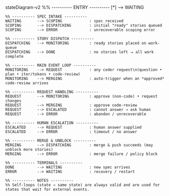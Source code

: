 stateDiagram-v2
    %% ---------- ENTRY ----------
    [*] --> WAITING              

    %% ---------- SPEC INTAKE ----------
    WAITING       --> SCOPING            : spec received
    SCOPING       --> DISPATCHING        : initial "ready" stories queued
    SCOPING       --> ERROR              : unrecoverable scoping error

    %% ---------- STORY DISPATCH ----------
    DISPATCHING   --> MONITORING         : ready stories placed on work-queue
    DISPATCHING   --> DONE               : no stories left ⭢ all work complete

    %% ---------- MAIN EVENT LOOP ----------
    MONITORING    --> REQUEST            : any coder request\n(question • plan • iter/tokens • code-review)
    MONITORING    --> MERGING            : auto-trigger when an *approved* code-review arrives

    %% ---------- REQUEST HANDLING ----------
    REQUEST       --> MONITORING         : approve (non-code) • request changes
    REQUEST       --> MERGING            : approve code-review
    REQUEST       --> ESCALATED          : cannot answer → ask human
    REQUEST       --> ERROR              : abandon / unrecoverable

    %% ---------- HUMAN ESCALATION ----------
    ESCALATED     --> REQUEST            : human answer supplied
    ESCALATED     --> ERROR              : timeout / no answer

    %% ---------- MERGE & UNBLOCK ----------
    MERGING       --> DISPATCHING        : merge & push succeeds (may unblock more stories)
    MERGING       --> ERROR              : merge failure / policy block

    %% ---------- TERMINALS ----------
    DONE          --> WAITING            : new spec arrives
    ERROR         --> WAITING            : recovery / restart

    %% ---------- NOTES ----------
    %% Self-loops (state → same state) are always valid and are used for states that wait for external events.

